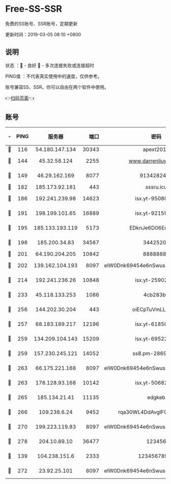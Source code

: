 # Free-SS-SSR

免费的SS账号、SSR账号，定期更新

更新时间：2019-03-05 08:10 +0800

## 说明

状态     ：🙂 - 良好 🙁 - 多次连接失败或连接超时

PING值   ：不代表真实使用中的速度，仅供参考。

账号兼容SS、SSR，你可以自由在两个软件中使用。

👉[扫码页面](https://liesauer.github.io/free-ss-ssr.github.io/)👈

## 账号

|-|PING|服务器|端口|密码|加密方式|区域|
|:----:|:----:|:-----:|-----:|:----:|:----:|:----:|
|🙂|116|54.180.147.134|30343|apext2019|chacha20|KR|
|🙂|144|45.32.58.124|2255|www.darrenliuwei.com|aes-256-cfb|JP|
|🙂|149|46.29.162.169|8077|9134282479|aes-256-cfb|RU|
|🙂|182|185.173.92.181|443|sssru.icu|rc4-md5|RU|
|🙂|186|192.241.239.98|14623|isx.yt-95080154|aes-256-cfb|US|
|🙂|191|198.199.101.65|16889|isx.yt-92159574|aes-256-cfb|US|
|🙂|195|185.133.193.119|5173|EDknJe6D06EoWDaw|aes-256-cfb|US|
|🙂|198|185.200.34.83|34567|34425208|aes-256-cfb|US|
|🙂|201|64.190.204.205|10842|88888888|rc4-md5|US|
|🙂|202|139.162.104.193|8097|eIW0Dnk69454e6nSwuspv9DmS201tQ0D|aes-256-cfb|JP|
|🙂|214|192.241.236.26|10848|isx.yt-25902740|aes-256-cfb|US|
|🙂|233|45.118.133.253|1086|4cb283b8|aes-256-cfb|SG|
|🙂|256|144.202.30.204|443|oiECpTuVmLLxk4Ts|aes-256-cfb|US|
|🙂|257|68.183.189.217|12196|isx.yt-61850087|aes-256-cfb|SG|
|🙂|259|134.209.104.143|15209|isx.yt-69522000|aes-256-cfb|SG|
|🙂|259|157.230.245.121|14052|ss8.pm-28692844|aes-256-cfb|SG|
|🙂|263|66.175.221.168|8097|eIW0Dnk69454e6nSwuspv9DmS201tQ0D|aes-256-cfb|US|
|🙂|263|178.128.93.168|10142|isx.yt-50682573|aes-256-cfb|SG|
|🙂|265|185.134.21.41|11135|edgkeb|aes-256-cfb|GB|
|🙂|266|109.238.6.24|9452|rqa30WL4DdAvgIFG6Fs3znzTa|aes-256-cfb|FR|
|🙂|270|199.223.119.83|8097|eIW0Dnk69454e6nSwuspv9DmS201tQ0D|aes-256-cfb|US|
|🙂|278|204.10.89.10|36477|123456|aes-256-cfb|US|
|🙂|139|104.238.151.6|2333|12345678900|aes-256-cfb|JP|
|🙂|272|23.92.25.101|8097|eIW0Dnk69454e6nSwuspv9DmS201tQ0D|aes-256-cfb|US|
